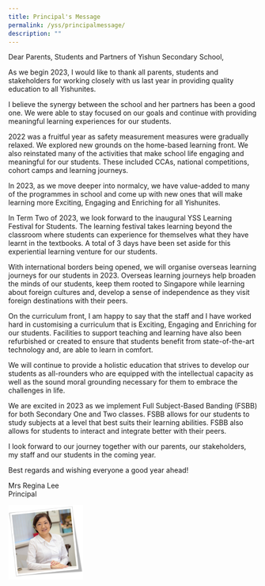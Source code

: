 ```yaml
---
title: Principal's Message
permalink: /yss/principalmessage/
description: ""
---
```

Dear Parents, Students and Partners of Yishun Secondary School,

As we begin 2023, I would like to thank all parents, students and stakeholders for working closely with us last year in providing quality education to all Yishunites. 

I believe the synergy between the school and her partners has been a good one. We were able to stay focused on our goals and continue with providing meaningful learning experiences for our students.

2022 was a fruitful year as safety measurement measures were gradually relaxed.  We explored new grounds on the home-based learning front. We also reinstated many of the activities that make school life engaging and meaningful for our students. These included CCAs, national competitions, cohort camps and learning journeys. 

In 2023, as we move deeper into normalcy, we have value-added to many of the programmes in school and come up with new ones that will make learning more Exciting, Engaging and Enriching for all Yishunites. 

In Term Two of 2023, we look forward to the inaugural YSS Learning Festival for Students. The learning festival takes learning beyond the classroom where students can experience for themselves what they have learnt in the textbooks.  A total of 3 days have been set aside for this experiential learning venture for our students. 

With international borders being opened, we will organise overseas learning journeys for our students in 2023. Overseas learning journeys help broaden the minds of our students, keep them rooted to Singapore while learning about foreign cultures and, develop a sense of independence as they visit foreign destinations with their peers. 

On the curriculum front, I am happy to say that the staff and I have worked hard in customising a curriculum that is Exciting, Engaging and Enriching for our students. Facilities to support teaching and learning have also been refurbished or created to ensure that students benefit from state-of-the-art technology and, are able to learn in comfort.

We will continue to provide a holistic education that strives to develop our students as all-rounders who are equipped with the intellectual capacity as well as the sound moral grounding necessary for them to embrace the challenges in life. 

We are excited in 2023 as we implement Full Subject-Based Banding (FSBB) for both Secondary One and Two classes. FSBB allows for our students to study subjects at a level that best suits their learning abilities. FSBB also allows for students to interact and integrate better with their peers.

I look forward to our journey together with our parents, our stakeholders, my staff and our students in the coming year.

Best regards and wishing everyone a good year ahead!

Mrs Regina Lee
<br>Principal
	


<img src="/images/Principal-2.jpg" style="width:30%" align="left">